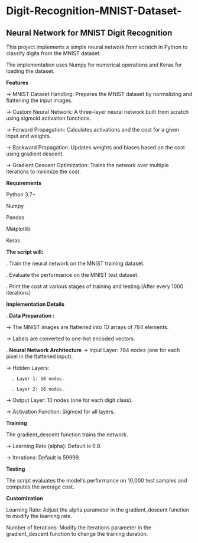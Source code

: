 # Digit-Recognition-MNIST-Dataset-

**Neural Network for MNIST Digit Recognition**
-------------------------------------------------

This project implements a simple neural network from scratch in Python to classify digits from the MNIST dataset. 

The implementation uses Numpy for numerical operations and Keras for loading the dataset.

**Features**

-> MNIST Dataset Handling: Prepares the MNIST dataset by normalizing and flattening the input images.

-> Custom Neural Network: A three-layer neural network built from scratch using sigmoid activation functions.

-> Forward Propagation: Calculates activations and the cost for a given input and weights.

-> Backward Propagation: Updates weights and biases based on the cost using gradient descent.

-> Gradient Descent Optimization: Trains the network over multiple iterations to minimize the cost.


**Requirements**

Python 3.7+

Numpy

Pandas

Matplotlib

Keras

**The script will:**

. Train the neural network on the MNIST training dataset.

. Evaluate the performance on the MNIST test dataset.

. Print the cost at various stages of training and testing.(After every 1000 iterations)

**Implementation Details**

. **Data Preparation :**

-> The MNIST images are flattened into 1D arrays of 784 elements.

-> Labels are converted to one-hot encoded vectors.

. **Neural Network Architecture**
-> Input Layer: 784 nodes (one for each pixel in the flattened input).

-> Hidden Layers:

      . Layer 1: 16 nodes.
      
      . Layer 2: 16 nodes.
      
-> Output Layer: 10 nodes (one for each digit class).

-> Activation Function: Sigmoid for all layers.

**Training**

The gradient_descent function trains the network.

-> Learning Rate (alpha): Default is 0.9.

-> Iterations: Default is 59999.

**Testing**

The script evaluates the model's performance on 10,000 test samples and computes the average cost.

**Customization**

Learning Rate: Adjust the alpha parameter in the gradient_descent function to modify the learning rate.

Number of Iterations: Modify the iterations parameter in the gradient_descent function to change the training duration.
